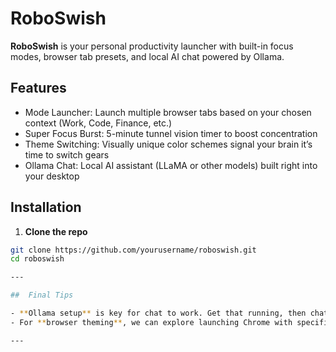 # RoboSwish

**RoboSwish** is your personal productivity launcher with built-in focus modes, browser tab presets, and local AI chat powered by Ollama.

## Features

-  Mode Launcher: Launch multiple browser tabs based on your chosen context (Work, Code, Finance, etc.)
-  Super Focus Burst: 5-minute tunnel vision timer to boost concentration
- Theme Switching: Visually unique color schemes signal your brain it’s time to switch gears
- Ollama Chat: Local AI assistant (LLaMA or other models) built right into your desktop

## Installation

1. **Clone the repo**
```bash
git clone https://github.com/yourusername/roboswish.git
cd roboswish

---

##  Final Tips

- **Ollama setup** is key for chat to work. Get that running, then chat in the sidebar should be fully functional.
- For **browser theming**, we can explore launching Chrome with specific profiles or extension parameters — want me to dig into that next?

---

